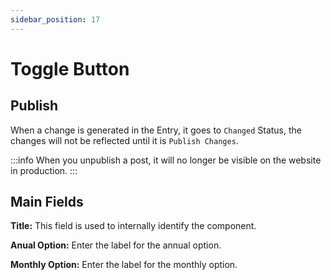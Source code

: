 ```yaml
---
sidebar_position: 17
---
```


# Toggle Button

## Publish

When a change is generated in the Entry, it goes to `Changed` Status, the changes will not be reflected until it is `Publish Changes`.

:::info
When you unpublish a post, it will no longer be visible on the website in production.
:::

## Main Fields

**Title:** This field is used to internally identify the component.

**Anual Option:** Enter the label for the annual option.

**Monthly Option:** Enter the label for the monthly option.
